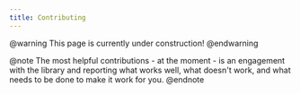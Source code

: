 ```yaml
---
title: Contributing
---
```

@warning This page is currently under construction! @endwarning

@note The most helpful contributions - at the moment - is an engagement with
the library and reporting what works well, what doesn't work, and what needs to
be done to make it work for you. @endnote

